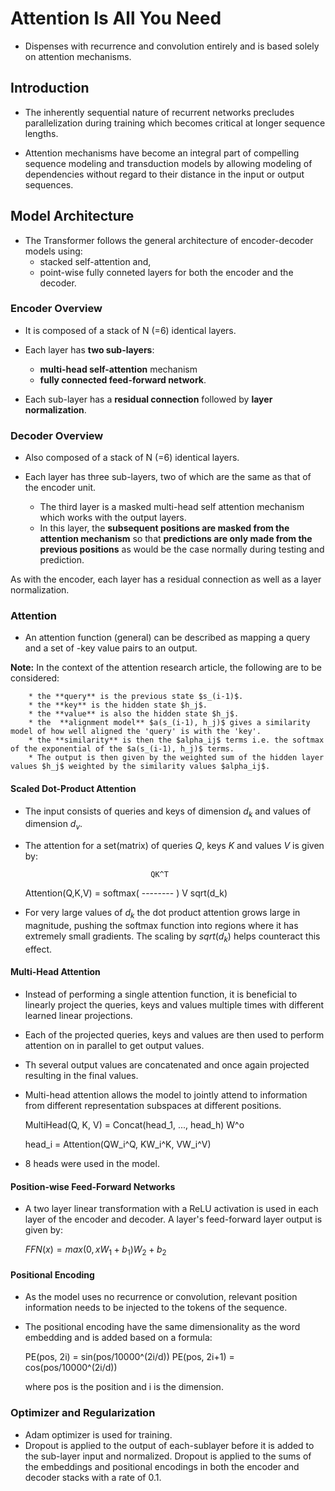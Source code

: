 # Attention Is All You Need

* Dispenses with recurrence and convolution entirely and is based solely on attention mechanisms.

## Introduction

* The inherently sequential nature of recurrent networks precludes parallelization during training which becomes critical at longer sequence lengths.

* Attention mechanisms have become an integral part of compelling sequence modeling and transduction models by allowing modeling of dependencies without regard to their distance in the input or output sequences.

## Model Architecture

* The Transformer follows the general architecture of encoder-decoder models using:
	* stacked self-attention and,
	* point-wise fully conneted layers
  for both the encoder and the decoder.
  
### Encoder Overview

* It is composed of a stack of N (=6) identical layers.

* Each layer has **two sub-layers**:
	* **multi-head self-attention** mechanism
	* **fully connected feed-forward network**.

* Each sub-layer has a **residual connection** followed by **layer normalization**.

### Decoder Overview

* Also composed of a stack of N (=6) identical layers.

* Each layer has three sub-layers, two of which are the same as that of the encoder unit.
	* The third layer is a masked multi-head self attention mechanism which works with the output layers.
	* In this layer, the **subsequent positions are masked from the attention mechanism** so that **predictions are only made from the previous positions** as would be the case normally during testing and prediction. 

As with the encoder, each layer has a residual connection as well as a layer normalization.

### Attention

* An attention function (general) can be described as mapping a query and a set of -key value pairs to an output.

**Note:**
	In the context of the attention research article, the following are to be considered:
		
		* the **query** is the previous state $s_(i-1)$.
		* the **key** is the hidden state $h_j$.
		* the **value** is also the hidden state $h_j$.
		* the  **alignment model** $a(s_(i-1), h_j)$ gives a similarity model of how well aligned the 'query' is with the 'key'. 
		* the **similarity** is then the $alpha_ij$ terms i.e. the softmax of the exponential of the $a(s_(i-1), h_j)$ terms.
		* The output is then given by the weighted sum of the hidden layer values $h_j$ weighted by the similarity values $alpha_ij$.

#### Scaled Dot-Product Attention

* The input consists of queries and keys of dimension $d_k$ and values of dimension $d_v$.

* The attention for a set(matrix) of queries $Q$, keys $K$ and values $V$ is given by:
	
	
								  QK^T
	Attention(Q,K,V) = softmax( -------- ) V
							    sqrt(d_k)
								
* For very large values of $d_k$ the dot product attention grows large in magnitude, pushing the softmax function into regions where it has extremely small gradients. The scaling by $sqrt(d_k)$ helps counteract this effect.

#### Multi-Head Attention

* Instead of performing a single attention function, it is beneficial to linearly project the queries, keys and values multiple times with different learned linear projections.

* Each of the projected queries, keys and values are then used to perform attention on in parallel to get output values.

* Th several output values are concatenated and once again projected resulting in the final values.

* Multi-head attention allows the model to jointly attend to information from different representation subspaces at different positions. 
  
	MultiHead(Q, K, V) = Concat(head_1, ..., head_h) W^o
	
	head_i = Attention(QW_i^Q, KW_i^K, VW_i^V)
	
* 8 heads were used in the model.

#### Position-wise Feed-Forward Networks

* A two layer linear transformation with a ReLU activation is used in each layer of the encoder and decoder. A layer's feed-forward layer output is given by:
	
	$FFN(x) = max(0, xW_1 + b_1)W_2 + b_2$
	
#### Positional Encoding

* As the model uses no recurrence or convolution, relevant position information needs to be injected to the tokens of the sequence. 
  
* The positional encoding have the same dimensionality as the word embedding and is added based on a formula:
	
	PE(pos, 2i) = sin(pos/10000^(2i/d))
	PE(pos, 2i+1) = cos(pos/10000^(2i/d))
	
	where pos is the position and i is the dimension.
	
### Optimizer and Regularization

* Adam optimizer is used for training.
* Dropout is applied to the output of each-sublayer before it is added to the sub-layer input and normalized. Dropout is applied to the sums of the embeddings and positional encodings in both the encoder and decoder stacks with a rate of 0.1.
	
